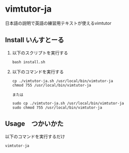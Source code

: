 # vimtutor-ja
日本語の説明で英語の練習用テキストが使えるvimtutor

## Install いんすとーる
1. 以下のスクリプトを実行する

       bash install.sh

1. 以下のコマンドを実行する
       
    
       cp ./vimtutor-ja.sh /usr/local/bin/vimtutor-ja
       chmod 755 /usr/local/bin/vimtutor-ja
       
       または
       
       sudo cp ./vimtutor-ja.sh /usr/local/bin/vimtutor-ja
       sudo chmod 755 /usr/local/bin/vimtutor-ja
    
## Usage　つかいかた
以下のコマンドを実行するだけ

    vimtutor-ja
